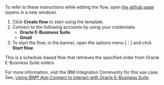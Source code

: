 To refer to these instructions while editing the flow, open [the github page](https://github.com/ot4i/app-connect-templates/tree/master/resources/markdown/Create%20a%20single%20invoice%20in%20Oracle%20E-Business%20Suite%20when%20an%20order%20is%20closed_instructions.md) (opens in a new window).

1. Click **Create flow** to start using the template.
2. Connect to the following accounts by using your credentials:
   - **Oracle E-Business Suite** 
   - **Gmail**
3. To start the flow, in the banner, open the options menu [⋮] and click **Start flow**.

This is a schedule-based flow that retrieves the specified order from Oracle E-Business Suite orders.

For more information, visit the IBM Integration Community for this use case. See, [Using IBM® App Connect to interact with Oracle E-Business Suite](https://community.ibm.com/community/user/integration/blogs/shamini-arumugam1/2021/11/18/using-ibm-app-connect-with-oracle-ebs).

